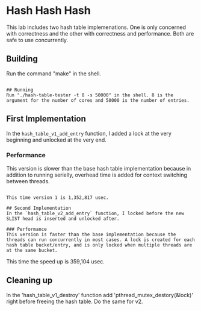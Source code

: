 # Hash Hash Hash
This lab includes two hash table implemenations. One is only concerned with correctness and the other with correctness and performance. Both are safe to use concurrently.

## Building
Run the command "make" in the shell.

```

## Running
Run "./hash-table-tester -t 8 -s 50000" in the shell. 8 is the argument for the number of cores and 50000 is the number of entries.

```

## First Implementation
In the `hash_table_v1_add_entry` function, I added a lock at the very beginning and unlocked at the very end.
### Performance
This version is slower than the base hash table implementation because in addition to running serielly, overhead time is added for context switching between threads. 

```

This time version 1 is 1,352,817 usec.

## Second Implementation
In the `hash_table_v2_add_entry` function, I locked before the new SLIST head is inserted and unlocked after. 

### Performance
This version is faster than the base implementation because the threads can run concurrently in most cases. A lock is created for each hash table bucket/entry, and is only locked when multiple threads are at the same bucket. 

```

This time the speed up is 359,104 usec.

## Cleaning up
In the 'hash_table_v1_destroy' function add 'pthread_mutex_destory(&lock)' right before freeing the hash table. Do the same for v2.

```
